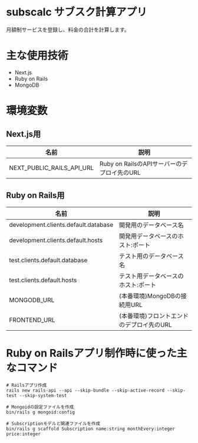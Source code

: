 # subscalc サブスク計算アプリ

月額制サービスを登録し、料金の合計を計算します。

# 主な使用技術

- Next.js
- Ruby on Rails
- MongoDB

# 環境変数

## Next.js用

名前|説明
---|---
NEXT_PUBLIC_RAILS_API_URL|Ruby on RailsのAPIサーバーのデプロイ先のURL

## Ruby on Rails用

名前|説明
---|---
development.clients.default.database|開発用のデータベース名
development.clients.default.hosts|開発用データベースのホスト:ポート
test.clients.default.database|テスト用のデータベース名
test.clients.default.hosts|テスト用データベースのホスト:ポート
MONGODB_URL|(本番環境)MongoDBの接続用URL
FRONTEND_URL|(本番環境)フロントエンドのデプロイ先のURL

# Ruby on Railsアプリ制作時に使った主なコマンド

```
# Railsアプリ作成
rails new rails-api --api --skip-bundle --skip-active-record --skip-test --skip-system-test
```

```
# Mongoidの設定ファイルを作成
bin/rails g mongoid:config
```

```
# Subscriptionモデルと関連ファイルを作成
bin/rails g scaffold Subscription name:string monthEvery:integer price:integer
```